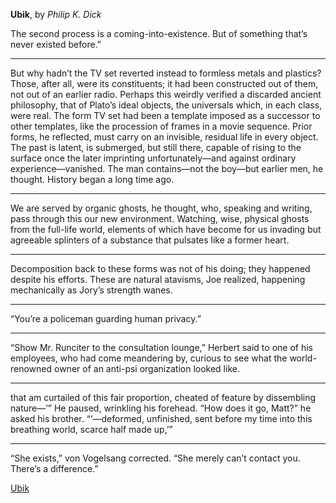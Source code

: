 **Ubik**, by *Philip K. Dick*

The second process is a coming-into-existence. But of something that’s never existed before.”

---

But why hadn’t the TV set reverted instead to formless metals and plastics? Those, after all, were its constituents; it had been constructed out of them, not out of an earlier radio. Perhaps this weirdly verified a discarded ancient philosophy, that of Plato’s ideal objects, the universals which, in each class, were real. The form TV set had been a template imposed as a successor to other templates, like the procession of frames in a movie sequence. Prior forms, he reflected, must carry on an invisible, residual life in every object. The past is latent, is submerged, but still there, capable of rising to the surface once the later imprinting unfortunately—and against ordinary experience—vanished. The man contains—not the boy—but earlier men, he thought. History began a long time ago.

---

We are served by organic ghosts, he thought, who, speaking and writing, pass through this our new environment. Watching, wise, physical ghosts from the full-life world, elements of which have become for us invading but agreeable splinters of a substance that pulsates like a former heart.

---

Decomposition back to these forms was not of his doing; they happened despite his efforts. These are natural atavisms, Joe realized, happening mechanically as Jory’s strength wanes.

---

“You’re a policeman guarding human privacy.”

---

“Show Mr. Runciter to the consultation lounge,” Herbert said to one of his employees, who had come meandering by, curious to see what the world-renowned owner of an anti-psi organization looked like.

---

that am curtailed of this fair proportion, cheated of feature by dissembling nature—’” He paused, wrinkling his forehead. “How does it go, Matt?” he asked his brother. “‘—deformed, unfinished, sent before my time into this breathing world, scarce half made up,’”

---

“She exists,” von Vogelsang corrected. “She merely can’t contact you. There’s a difference.”


[Ubik](https://readmill.com/books/ubik)
